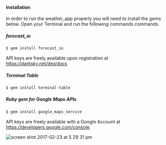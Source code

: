 #### Installation

In order to run the weather_app properly you will need to install the gems below.
Open your Terminal and run the following commands commands.

##### forecast_io
```sh
$ gem install forecast_io
```
API keys are freely available upon registration at https://darksky.net/dev/docs

##### Terminal Table
```sh
$ gem install terminal-table
```

##### Ruby gem for Google Maps APIs
```sh
$ gem install google_maps_service
```
API keys are freely available with a Google Account at https://developers.google.com/console.

![screen shot 2017-02-23 at 5 29 31 pm](https://cloud.githubusercontent.com/assets/24736380/23247593/3299257e-f9ef-11e6-98fc-02947142e464.png)
